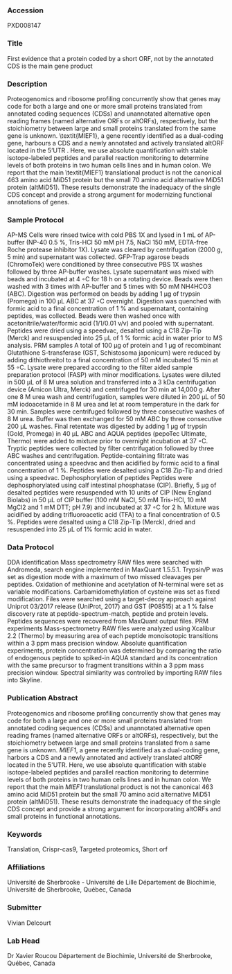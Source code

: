 ### Accession
PXD008147

### Title
First evidence that a protein coded by a short ORF, not by the annotated CDS is the main gene product

### Description
Proteogenomics and ribosome profiling concurrently show that genes may code for both a large and one or more small proteins translated from annotated coding sequences (CDSs) and unannotated alternative open reading frames (named alternative ORFs or altORFs), respectively, but the stoichiometry between large and small proteins translated from the same gene is unknown. \textit{MIEF1}, a gene recently identified as a dual-coding gene, harbours a CDS and a newly annotated and actively translated altORF located in the 5’UTR . Here, we use absolute quantification with stable isotope-labeled peptides and parallel reaction monitoring to determine levels of both proteins in two human cells lines and in human colon. We report that the main \textit{MIEF1} translational product is not the canonical 463 amino acid MiD51 protein but the small 70 amino acid alternative MiD51 protein (altMiD51). These results demonstrate the inadequacy of the single CDS concept and provide a strong argument for modernizing functional annotations of genes.

### Sample Protocol
AP-MS Cells were rinsed twice with cold PBS 1X and lysed in 1 mL of AP-buffer (NP-40 0.5 %, Tris-HCl 50 mM pH 7.5, NaCl 150 mM, EDTA-free Roche protease inhibitor 1X). Lysate was cleared by centrifugation (2000 g, 5 min) and supernatant was collected. GFP-Trap agarose beads (ChromoTek) were conditioned by three consecutive PBS 1X washes followed by three AP-buffer washes. Lysate supernatant was mixed with beads and incubated at 4 ◦C for 18 h on a rotating device. Beads were then washed with 3 times with AP-buffer and 5 times with 50 mM NH4HCO3 (ABC). Digestion was performed on beads by adding 1 µg of trypsin (Promega) in 100 µL ABC at 37 ◦C overnight. Digestion was quenched with formic acid to a final concentration of 1 % and supernatant, containing peptides, was collected. Beads were then washed once with acetonitrile/water/formic acid (1/1/0.01 v/v) and pooled with supernatant. Peptides were dried using a speedvac, desalted using a C18 Zip-Tip (Merck) and resuspended into 25 µL of 1 % formic acid in water prior to MS analysis.  PRM samples A total of 100 µg of protein and 1 µg of recombinant Glutathione S-transferase (GST, Schistosoma japonicum) were reduced by adding dithiothreitol to a final concentration of 50 mM incubated 15 min at 55 ◦C. Lysate were prepared according to the filter aided sample preparation protocol (FASP) with minor modifications. Lysates were diluted in 500 µL of 8 M urea solution and transferred into a 3 kDa centrifugation device (Amicon Ultra, Merck) and centrifuged for 30 min at 14,000 g. After one 8 M urea wash and centrifugation, samples were diluted in 200 µL of 50 mM iodoacetamide in 8 M urea and let at room temperature in the dark for 30 min. Samples were centrifuged followed by three consecutive washes of 8 M urea. Buffer was then exchanged for 50 mM ABC by three consecutive 200 µL washes. Final retentate was digested by adding 1 µg of trypsin (Gold, Promega) in 40 µL ABC and AQUA peptides (pepoTec Ultimate, Thermo) were added to mixture prior to overnight incubation at 37 ◦C. Tryptic peptides were collected by filter centrifugation followed by three ABC washes and centrifugation. Peptide-containing filtrate was concentrated using a speedvac and then acidified by formic acid to a final concentration of 1 %. Peptides were desalted using a C18 Zip-Tip and dried using a speedvac.  Dephosphorylation of peptides Peptides were dephosphorylated using calf intestinal phosphatase (CIP). Briefly, 5 µg of desalted peptides were resuspended with 10 units of CIP (New England Biolabs) in 50 µL of CIP buffer (100 mM NaCl, 50 mM Tris-HCl, 10 mM MgCl2 and 1 mM DTT; pH 7.9) and incubated at 37 ◦C for 2 h. Mixture was acidified by adding trifluoroacetic acid (TFA) to a final concentration of 0.5 %. Peptides were desalted using a C18 Zip-Tip (Merck), dried and resuspended into 25 µL of 1% formic acid in water.

### Data Protocol
DDA identification Mass spectrometry RAW files were searched with Andromeda, search engine implemented in MaxQuant 1.5.5.1. Trypsin/P was set as digestion mode with a maximum of two missed cleavages per peptides. Oxidation of methionine and acetylation of N-terminal were set as variable modifications. Carbamidomethylation of cysteine was set as fixed modification. Files were searched using a target-decoy approach against Uniprot 03/2017 release (UniProt, 2017) and GST (P08515) at a 1 % false discovery rate at peptide-spectrum-match, peptide and protein levels. Peptides sequences were recovered from MaxQuant output files.  PRM experiments Mass-spectrometry RAW files were analyzed using Xcalibur 2.2 (Thermo) by measuring area of each peptide monoisotopic transitions within a 3 ppm mass precision window. Absolute quantification experiments, protein concentration was determined by comparing the ratio of endogenous peptide to spiked-in AQUA standard and its concentration with the same precursor to fragment transitions within a 3 ppm mass precision window. Spectral similarity was controlled by importing RAW files into Skyline.

### Publication Abstract
Proteogenomics and ribosome profiling concurrently show that genes may code for both a large and one or more small proteins translated from annotated coding sequences (CDSs) and unannotated alternative open reading frames (named alternative ORFs or altORFs), respectively, but the stoichiometry between large and small proteins translated from a same gene is unknown. <i>MIEF1</i>, a gene recently identified as a dual-coding gene, harbors a CDS and a newly annotated and actively translated altORF located in the 5'UTR. Here, we use absolute quantification with stable isotope-labeled peptides and parallel reaction monitoring to determine levels of both proteins in two human cells lines and in human colon. We report that the main <i>MIEF1</i> translational product is not the canonical 463 amino acid MiD51 protein but the small 70 amino acid alternative MiD51 protein (altMiD51). These results demonstrate the inadequacy of the single CDS concept and provide a strong argument for incorporating altORFs and small proteins in functional annotations.

### Keywords
Translation, Crispr-cas9, Targeted proteomics, Short orf

### Affiliations
Université de Sherbrooke - Université de Lille
Département de Biochimie, Université de Sherbrooke, Québec, Canada

### Submitter
Vivian Delcourt

### Lab Head
Dr Xavier Roucou
Département de Biochimie, Université de Sherbrooke, Québec, Canada


